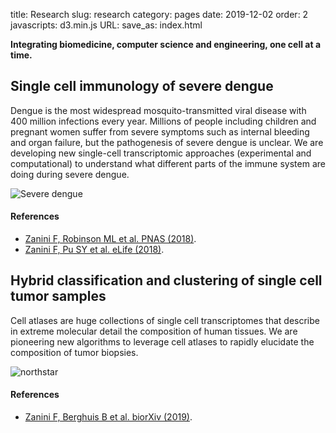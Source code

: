 title: Research
slug: research
category: pages
date: 2019-12-02
order: 2
javascripts: d3.min.js
URL:
save_as: index.html

**Integrating biomedicine, computer science and engineering, one cell at a time.**

## Single cell immunology of severe dengue
Dengue is the most widespread mosquito-transmitted viral disease with 400 million infections every year. Millions of people including children and pregnant women suffer from severe symptoms such as internal bleeding and organ failure, but the pathogenesis of severe dengue is unclear. We are developing new single-cell transcriptomic approaches (experimental and computational) to understand what different parts of the immune system are doing during severe dengue.

![Severe dengue]({static}/images/severe_dengue.png)


#### References
- [Zanini F, Robinson ML et al. PNAS (2018)](https://www.pnas.org/content/115/52/E12363).
- [Zanini F, Pu SY et al. eLife (2018)](https://elifesciences.org/articles/32942).

## Hybrid classification and clustering of single cell tumor samples
Cell atlases are huge collections of single cell transcriptomes that describe in extreme molecular detail the composition of human tissues. We are pioneering new algorithms to leverage cell atlases to rapidly elucidate the composition of tumor biopsies.

![northstar]({static}/images/northstar.png)


#### References
- [Zanini F, Berghuis B et al. biorXiv (2019)](https://www.biorxiv.org/content/10.1101/820928v1).
